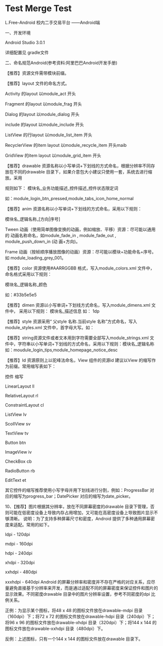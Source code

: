 # Test Merge Test
L.Free-Android
校内二手交易平台 ——Android端

一、开发环境
   
   Android Studio 3.0.1
   
   详细配置见 gradle文件

二、命名规范Android(参考资料:阿里巴巴Android开发手册)

【推荐】资源文件需带模块前缀。

【推荐】layout 文件的命名方式。

Activity 的layout 以module_act 开头

Fragment 的layout 以module_frag 开头

Dialog 的layout 以module_dialog 开头

include 的layout 以module_include 开头

ListView 的行layout 以module_list_item 开头

RecyclerView 的item layout 以module_recycle_item 开头maib

GridView 的item layout 以module_grid_item 开头

【推荐】drawable 资源名称以小写单词+下划线的方式命名，根据分辨率不同存放在不同的drawable 目录下，如果介意包大小建议只使用一套，系统去进行缩放。采用

规则如下： 模块名_业务功能描述_控件描述_控件状态限定词

如：module_login_btn_pressed,module_tabs_icon_home_normal

【推荐】anim 资源名称以小写单词+下划线的方式命名，采用以下规则：

模块名_逻辑名称_[方向|序号]

Tween 动画（使用简单图像变换的动画，例如缩放、平移）资源：尽可能以通用的 动画名称命名，如module_fade_in , module_fade_out , module_push_down_in (动 画+方向)。

Frame 动画（按帧顺序播放图像的动画）资源：尽可能以模块+功能命名+序号。如 module_loading_grey_001。

【推荐】color 资源使用#AARRGGBB 格式，写入module_colors.xml 文件中，命名格式采用以下规则：

模块名_逻辑名称_颜色

如：#33b5e5e5

【推荐】dimen 资源以小写单词+下划线方式命名，写入module_dimens.xml 文件中， 采用以下规则： 模块名_描述信息 如： 1dp

【推荐】style 资源采用“ 父style 名称.当前style 名称”方式命名，写入module_styles.xml 文件中，首字母大写。如：

<style name="ParentTheme.ThisActivityTheme"> … </style>
【推荐】string资源文件或者文本用到字符需要全部写入module_strings.xml 文件中，字符串以小写单词+下划线的方式命名，采用以下规则：模块名_逻辑名称 如：moudule_login_tips,module_homepage_notice_desc

【推荐】Id 资源原则上以驼峰法命名，View 组件的资源id 建议以View 的缩写作为前缀。常用缩写表如下：

控件 缩写

LinearLayout ll

RelativeLayout rl

ConstraintLayout cl

ListView lv

ScollView sv

TextView tv

Button btn

ImageView iv

CheckBox cb

RadioButton rb

EditText et

其它控件的缩写推荐使用小写字母并用下划线进行分割，例如：ProgressBar 对应的缩写为progress_bar；DatePicker 对应的缩写为date_picker。

10、【推荐】图片根据其分辨率，放在不同屏幕密度的drawable 目录下管理，否则可能在低密度设备上导致内存占用增加，又可能在高密度设备上导致图片显示不够清晰。 说明：为了支持多种屏幕尺寸和密度，Android 提供了多种通用屏幕密度来适配。常用的如下。

ldpi - 120dpi

mdpi - 160dpi

hdpi - 240dpi

xhdpi - 320dpi

xxhdpi - 480dpi

xxxhdpi - 640dpi Android 的屏幕分辨率和密度并不存在严格的对应关系，应尽量避免直接基于分辨率来开发，而是通过适配不同的屏幕密度来保证控件和图片的显示效果。不同密度drawable 目录中的图片分辨率设置，参考不同密度的dpi 比例关系。

正例：为显示某个图标，将48 x 48 的图标文件放在drawable-mdpi 目录（160dpi）下；将72 x 72 的图标文件放在drawable-hdpi 目录（240dpi）下；将96 x 96 的图标文件放在drawable-xhdpi 目录（320dpi）下；将144 x 144 的图标文件放在drawable-xxhdpi 目录（480dpi）下。

反例：上述图标，只有一个144 x 144 的图标文件放在drawable 目录下。
